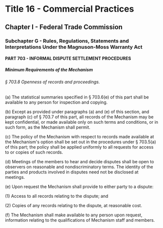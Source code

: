 
# Title 16 - Commercial Practices
## Chapter I - Federal Trade Commission
### Subchapter G - Rules, Regulations, Statements and Interpretations Under the Magnuson-Moss Warranty Act
#### PART 703 - INFORMAL DISPUTE SETTLEMENT PROCEDURES
##### Minimum Requirements of the Mechanism
###### § 703.8 Openness of records and proceedings.

(a) The statistical summaries specified in § 703.6(e) of this part shall be available to any person for inspection and copying.

(b) Except as provided under paragraphs (a) and (e) of this section, and paragraph (c) of § 703.7 of this part, all records of the Mechanism may be kept confidential, or made available only on such terms and conditions, or in such form, as the Mechanism shall permit.

(c) The policy of the Mechanism with respect to records made available at the Mechanism's option shall be set out in the procedures under § 703.5(a) of this part; the policy shall be applied uniformly to all requests for access to or copies of such records.

(d) Meetings of the members to hear and decide disputes shall be open to observers on reasonable and nondiscriminatory terms. The identity of the parties and products involved in disputes need not be disclosed at meetings.

(e) Upon request the Mechanism shall provide to either party to a dispute:

(1) Access to all records relating to the dispute; and

(2) Copies of any records relating to the dispute, at reasonable cost.

(f) The Mechanism shall make available to any person upon request, information relating to the qualifications of Mechanism staff and members.

